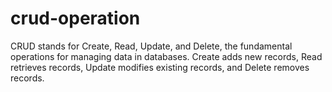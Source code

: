 # crud-operation
CRUD stands for Create, Read, Update, and Delete, the fundamental operations for managing data in databases. Create adds new records, Read retrieves records, Update modifies existing records, and Delete removes records.
